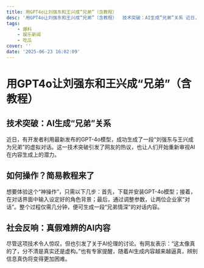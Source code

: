 ```yaml
---
title: 用GPT4o让刘强东和王兴成“兄弟”（含教程）
desc: '用GPT4o让刘强东和王兴成“兄弟”（含教程）  技术突破：AI生成“兄弟”关系 近日，有开发者利用最新发布的GPT4o模型，成功生成了一段“刘强东与王兴成为兄弟”的虚拟对话。这一技术突破引发了网友的'
tags:
    - 爆料
    - 娱乐新闻
    - 吃瓜
cover: ''
date: '2025-06-23 16:02:09'
---
```

# 用GPT4o让刘强东和王兴成“兄弟”（含教程）

## 技术突破：AI生成“兄弟”关系

近日，有开发者利用最新发布的GPT-4o模型，成功生成了一段“刘强东与王兴成为兄弟”的虚拟对话。这一技术突破引发了网友的热议，也让人们开始重新审视AI在内容生成上的潜力。

## 如何操作？简易教程来了

想要体验这个“神操作”，只需以下几步：首先，下载并安装GPT-4o模型；接着，在对话界面中输入设定好的角色背景；最后，通过调整参数，让两位企业家“对话”。整个过程仅需几分钟，便可生成一段“兄弟情深”的对话内容。

## 社会反响：真假难辨的AI内容

尽管这项技术令人惊叹，但也引发了关于AI伦理的讨论。有网友表示：“这太像真的了，分不清是真实还是虚构。”也有专家提醒，随着AI生成内容越来越逼真，辨别信息真伪将变得更加困难。